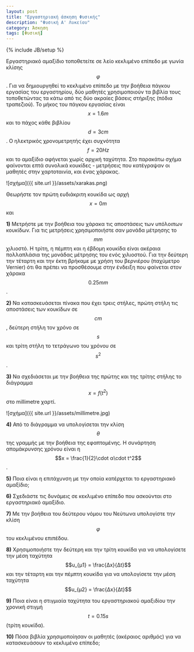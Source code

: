 ```yaml
---
layout: post
title: "Εργαστηριακή άσκηση Φυσικής"
description: "Φυσική Α' Λυκείου"
category: Άσκηση
tags: [Φυσική]
---
```

{% include JB/setup %}

Εργαστηριακό αμαξίδιο τοποθετείτε σε λείο κεκλιμένο επίπεδο με γωνία κλίσης $$φ$$. Για να δημιουργηθεί
το κεκλιμένο επίπεδο με την βοήθεια πάγκου εργασίας του εργαστηρίου, δύο μαθητές χρησιμοποιούν 
τα βιβλία τους τοποθετώντας τα κάτω από τις δύο ακραίες βάσεις στήριξης (πόδια τραπεζιού). Το μήκος
του πάγκου εργασίας είναι $$x = 1.6m$$ και το πάχος κάθε βιβλίου $$d = 3cm$$. Ο ηλεκτρικός 
χρονομετρητής έχει συχνότητα $$f = 20Hz$$ και το αμαξίδιο αφήνεται χωρίς αρχική ταχύτητα. 
Στο παρακάτω σχήμα φαίνονται επτά συνολικά κουκίδες - μετρήσεις που κατέγραψαν οι μαθητές στην χαρτοταινία, και ένας 
χάρακας.

![σχήμα]({{ site.url }}/assets/xarakas.png) 

Θεωρήστε τον πρώτη ευδιάκριτη κουκίδα ως αρχή $$x = 0m$$ και 

**1)** Μετρήστε με την βοήθεια του χάρακα τις αποστάσεις των υπόλοιπων κουκίδων.
Για τις μετρήσεις χρησιμοποιήστε σαν μονάδα μέτρησης το $$mm$$ χιλιοστό. Η τρίτη, η πέμπτη
και η έβδομη κουκίδα είναι ακέραια πολλαπλάσια της μονάδας μέτρησης του ενός χιλιοστού. Για την 
δεύτερη την τέταρτη και την έκτη βρήκαμε με χρήση του βερνιέρου (παχύμετρο Vernier) ότι θα πρέπει
να προσθέσουμε στην ένδειξη που φαίνεται στον χάρακα $$0.25mm$$.

**2)** Να κατασκευάσεται πίνακα που έχει τρεις στήλες, πρώτη στήλη τις αποστάσεις των κουκίδων σε $$cm$$,
δεύτερη στήλη τον χρόνο σε $$s$$ και τρίτη στήλη το τετράγωνο του χρόνου σε $$s^2$$. 

**3)** Να σχεδιάσεται με την βοήθεια της πρώτης και της τρίτης στήλης το διάγραμμα $$x = f(t^2)$$ στο millimetre χαρτί.

![σχήμα]({{ site.url }}/assets/millimetre.jpg) 

**4)** Από το διάγραμμα να υπολογίσεται την κλίση $$θ$$ της γραμμής με την βοήθεια της εφαπτομένης. Η συνάρτηση
απομάκρυνσης χρόνου είναι η $$x = \frac{1}{2}\cdot α\cdot t^2$$. 

**5)** Ποια είναι η επιτάχυνση με την οποία κατέρχεται το εργαστηριακό αμαξίδιο; 

**6)** Σχεδιάστε τις δυνάμεις σε κεκλιμένο επίπεδο που ασκούνται στο εργαστηριακό αμαξίδιο. 

**7)** Με την βοήθεια του δεύτερου νόμου του Νεύτωνα υπολογίστε την κλίση $$φ$$ του κεκλιμένου επιπέδου. 

**8)** Χρησιμοποιήστε την δεύτερη και την τρίτη κουκίδα για να υπολογίσετε την μέση ταχύτητα $$υ_{μ1} = \frac{Δx}{Δt}$$
και την τέταρτη και την πέμπτη κουκίδα για να υπολογίσετε την μέση ταχύτητα $$υ_{μ2} = \frac{Δx}{Δt}$$

**9)** Ποια είναι η στιγμιαία ταχύτητα του εργαστηριακού αμαξιδίου την χρονική στιγμή $$t = 0.15s$$ (τρίτη κουκίδα). 

**10)** Πόσα βιβλία χρησιμοποίησαν οι μαθητές (ακέραιος αριθμός) για να κατασκευάσουν το κεκλιμένο επίπεδο;

